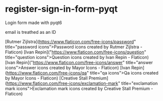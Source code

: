# register-sign-in-form-pyqt
Login form made with pyqt6

email is treathed as an ID


[Rutmer Zijlstra](https://www.flaticon.com/free-icons/password" title="password icons">Password icons created by Rutmer Zijlstra - Flaticon)
[Ivan Repin]("https://www.flaticon.com/free-icons/question" title="question icons">Question icons created by Ivan Repin - Flaticon)
[Ivan Repin]("https://www.flaticon.com/free-icons/answer" title="answer icons">Answer icons created by Mayor Icons - Flaticon)
[Ivan Repin](https://www.flaticon.com/free-icons/qa" title="qa icons">Qa icons created by Mayor Icons - Flaticon)
[Creative Stall Premium](https://www.flaticon.com/free-icons/exclamation-mark" title="exclamation mark icons">Exclamation mark icons created by Creative Stall Premium - Flaticon)